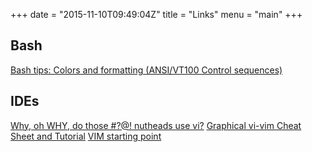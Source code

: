 +++
date = "2015-11-10T09:49:04Z"
title = "Links"
menu = "main"
+++

## Bash

[Bash tips: Colors and formatting (ANSI/VT100 Control sequences)](http://misc.flogisoft.com/bash/tip_colors_and_formatting)

## IDEs

[Why, oh WHY, do those #?@! nutheads use vi?](http://www.viemu.com/a-why-vi-vim.html)
[Graphical vi-vim Cheat Sheet and Tutorial](http://www.viemu.com/a_vi_vim_graphical_cheat_sheet_tutorial.html)
[VIM starting point](http://thomer.com/vi/vi.html)